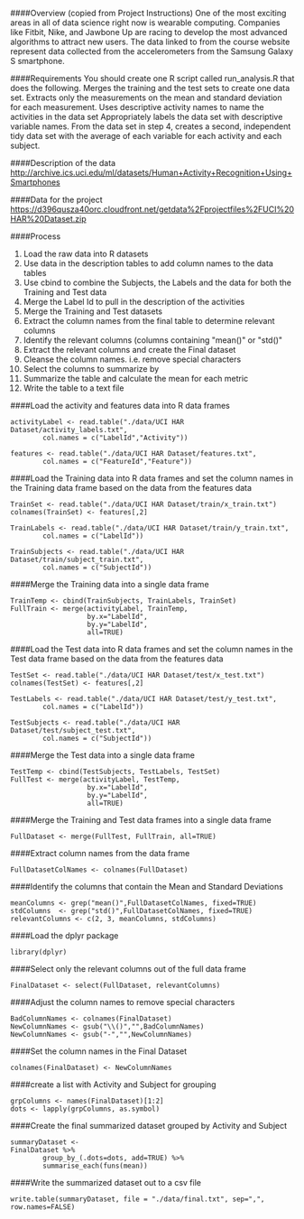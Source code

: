 ####Overview (copied from Project Instructions)
One of the most exciting areas in all of data science right now is wearable computing. Companies like Fitbit, Nike, and Jawbone Up are racing to develop the most advanced algorithms to attract new users. The data linked to from the course website represent data collected from the accelerometers from the Samsung Galaxy S smartphone. 

####Requirements
 You should create one R script called run_analysis.R that does the following. 
Merges the training and the test sets to create one data set.
Extracts only the measurements on the mean and standard deviation for each measurement. 
Uses descriptive activity names to name the activities in the data set
Appropriately labels the data set with descriptive variable names. 
From the data set in step 4, creates a second, independent tidy data set with the average of each variable for each activity and each subject.

####Description of the data
http://archive.ics.uci.edu/ml/datasets/Human+Activity+Recognition+Using+Smartphones 

####Data for the project
https://d396qusza40orc.cloudfront.net/getdata%2Fprojectfiles%2FUCI%20HAR%20Dataset.zip 

####Process
1.  Load the raw data into R datasets
2.  Use data in the description tables to add column names to the data tables
3.  Use cbind to combine the Subjects, the Labels and the data for both the Training and Test data
4.  Merge the Label Id to pull in the description of the activities
5.  Merge the Training and Test datasets
6.  Extract the column names from the final table to determine relevant columns
7.  Identify the relevant columns (columns containing "mean()" or "std()"
8.  Extract the relevant columns and create the Final dataset
9.  Cleanse the column names.  i.e. remove special characters
10.  Select the columns to summarize by
11.  Summarize the table and calculate the mean for each metric
12.  Write the table to a text file

####Load the activity and features data into R data frames

```
activityLabel <- read.table("./data/UCI HAR Dataset/activity_labels.txt",
        col.names = c("LabelId","Activity"))

features <- read.table("./data/UCI HAR Dataset/features.txt",
        col.names = c("FeatureId","Feature"))
```

####Load the Training data into R data frames and set the column names in the Training data frame based on the data from the features data

```
TrainSet <- read.table("./data/UCI HAR Dataset/train/x_train.txt")
colnames(TrainSet) <- features[,2]

TrainLabels <- read.table("./data/UCI HAR Dataset/train/y_train.txt",
        col.names = c("LabelId"))

TrainSubjects <- read.table("./data/UCI HAR Dataset/train/subject_train.txt",
        col.names = c("SubjectId"))
```

####Merge the Training data into a single data frame

```
TrainTemp <- cbind(TrainSubjects, TrainLabels, TrainSet)
FullTrain <- merge(activityLabel, TrainTemp, 
                   by.x="LabelId", 
                   by.y="LabelId", 
                   all=TRUE)
```

####Load the Test data into R data frames and set the column names in the Test data frame based on the data from the features data

```
TestSet <- read.table("./data/UCI HAR Dataset/test/x_test.txt")
colnames(TestSet) <- features[,2]

TestLabels <- read.table("./data/UCI HAR Dataset/test/y_test.txt",
        col.names = c("LabelId"))

TestSubjects <- read.table("./data/UCI HAR Dataset/test/subject_test.txt",
        col.names = c("SubjectId"))
```

####Merge the Test data into a single data frame

```
TestTemp <- cbind(TestSubjects, TestLabels, TestSet)
FullTest <- merge(activityLabel, TestTemp, 
                   by.x="LabelId", 
                   by.y="LabelId", 
                   all=TRUE)
```

####Merge the Training and Test data frames into a single data frame

```
FullDataset <- merge(FullTest, FullTrain, all=TRUE)
```

####Extract column names from the data frame

```
FullDatasetColNames <- colnames(FullDataset)
```

####Identify the columns that contain the Mean and Standard Deviations

```
meanColumns <- grep("mean()",FullDatasetColNames, fixed=TRUE)
stdColumns  <- grep("std()",FullDatasetColNames, fixed=TRUE)
relevantColumns <- c(2, 3, meanColumns, stdColumns)
```

####Load the dplyr package

```
library(dplyr)
```

####Select only the relevant columns out of the full data frame

```
FinalDataset <- select(FullDataset, relevantColumns)
```

####Adjust the column names to remove special characters

```
BadColumnNames <- colnames(FinalDataset)
NewColumnNames <- gsub("\\()","",BadColumnNames)
NewColumnNames <- gsub("-","",NewColumnNames)
```

####Set the column names in the Final Dataset

```
colnames(FinalDataset) <- NewColumnNames
```

####create a list with Activity and Subject for grouping

```
grpColumns <- names(FinalDataset)[1:2]
dots <- lapply(grpColumns, as.symbol)
```

####Create the final summarized dataset grouped by Activity and Subject

```
summaryDataset <-
FinalDataset %>%
        group_by_(.dots=dots, add=TRUE) %>%
        summarise_each(funs(mean))
```

####Write the summarized dataset out to a csv file

```
write.table(summaryDataset, file = "./data/final.txt", sep=",", row.names=FALSE)
```
